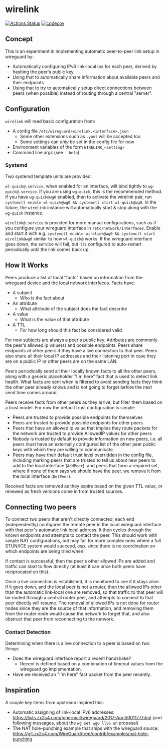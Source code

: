 # wirelink

[![Actions Status](https://github.com/fastcat/wirelink/workflows/Go/badge.svg)](https://github.com/fastcat/wirelink/actions)
[![codecov](https://codecov.io/gh/fastcat/wirelink/branch/master/graph/badge.svg)](https://codecov.io/gh/fastcat/wirelink)

## Concept

This is an experiment in implementing automatic peer-to-peer link setup in
wireguard by:

* Automatically configuring IPv6 link-local ips for each peer, derived by
  hashing the peer's public key
* Using that to automatically share information about available peers and their
  endpoints
* Using that to try to automatically setup direct connections between peers
  (when possible) instead of routing through a central "server".

## Configuration

`wirelink` will read basic configuration from:

* A config file `/etc/wireguard/wirelink.<interface>.json`
  * Some other extensions such as `.yaml` will be accepted too
  * Some settings can _only_ be set in the config file for now
* Environment variables of the form `WIRELINK_<setting>`
* Command line args (see `--help`)

### Systemd

Two systemd template units are provided:

`wl-quick@.service`, when enabled for an interface, will bind tightly to
`wg-quick@.service`. If you are using `wg-quick`, this is the recommended
method. If you have `wg-quick@wg0` enabled, then to activate the wirelink pair,
run `systemctl enable wl-quick@wg0 && systemctl start wl-quick@wg0`. In the
future, the `wirelink` instance will automatically start & stop along with the
`wg-quick` instance.

`wirelink@.service` is provided for more manual configurations, such as if you
configure your wireguard interface in `/etc/network/interfaces`. Enable and
start it with e.g. `systemctl enable wirelink@wg0 && systemctl start
wirelink@wg0` similar to how `wl-quick@` works. If the wireguard interface goes
down, the service will fail, but it is configured to auto-restart periodically
until the link comes back up.

## How It Works

Peers produce a list of local "facts" based on information from the wireguard
device and the local network interfaces. Facts have:

* A subject
  * Who is the fact about
* An attribute
  * What attribute of the subject does the fact describe
* A value
  * What is the value of that attribute
* A TTL
  * For how long should this fact be considered valid

For now subjects are always a peer's public key. Attributes are commonly the
peer's allowed ip value(s) and possible endpoints. Peers share endpoints of
other peers if they have a live connection to that peer. Peers also share all
their local IP addresses and their listening port in case they are on a public
IP or other peers are on the same LAN.

Peers periodically send all their locally known facts to all the other peers,
along with a generic placeholder "I'm here" fact that is used to detect link
health. What facts are sent when is filtered to avoid sending facts they think
the other peer already knows and is not going to forget before the next send
time comes around.

Peers receive facts from other peers as they arrive, but filter them based on a
trust model. For now the default trust configuration is simple:

* Peers are trusted to provide possible endpoints for themselves
* Peers are trusted to provide possible endpoints for other peers
* Peers that have an allowed ip value that implies they route packets for the
  network are trusted to provide AllowedIP values for other peers
* Nobody is trusted by default to provide information on new peers, i.e. all
  peers must have an externally configured list of the other peer public keys
  with which they are willing to communicate.
* Peers may have their default trust level overridden in the config file,
  including marking peers that are trusted to tell us about new peers to add to
  the local interface (`AddPeer`), and peers that form a required set, where if
  none of them says we should have the peer, we remove it from the local
  interface (`DelPeer`).

Received facts are removed as they expire based on the given TTL value, or
renewed as fresh versions come in from trusted sources.

## Connecting two peers

To connect two peers that aren't directly connected, each end (independently)
configures the remote peer in the local wireguard interface with that peer's
automatic link local address. It then cycles through the known endpoints and
attempts to contact the peer. This should work with simple NAT configurations,
but may fail for more complex ones where a full STUN/ICE system would succeed,
esp. since there is no coordination on which endpoints are being tried when.

If contact is successful, then the peer's other allowed IPs are added and
traffic can start to flow directly (at least it can once both peers have
reciprocated on this).

Once a live connection is established, it is monitored to see if it stays
alive. If it goes down, and the local peer is not a router, then the allowed
IPs other than the automatic link-local one are removed, so that traffic to
that peer will be routed through a central router peer, and attempts to connect
to that peer directly will resume. The removal of allowed IPs is not done for
router nodes since they are the source of that information, and removing them
from the router node would cause the network to forget that, and also obstruct
that peer from reconnecting to the network.

### Contact Detection

Determining when there is a live connection to a peer is based on two things:

* Does the wireguard interface report a recent handshake?
  * Recent is defined based on a combination of timeout values from the
    wireguard go implementation.
* Have we received an "I'm here" fact packet from the peer recently.

## Inspiration

A couple key items from upstream inspired this:

* Automatic assigning of link-local IPv6 addresses:
  <https://lists.zx2c4.com/pipermail/wireguard/2017-April/001177.html>
  (and following messages, about the `wg set wg0 llv6 on` proposal)
* The NAT hole-punching example that ships with the wireguard source:
  <https://git.zx2c4.com/WireGuard/tree/contrib/examples/nat-hole-punching>

